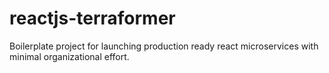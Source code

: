 # reactjs-terraformer
Boilerplate project for launching production ready react microservices with minimal organizational effort.
